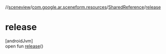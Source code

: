 //[sceneview](../../../index.md)/[com.google.ar.sceneform.resources](../index.md)/[SharedReference](index.md)/[release](release.md)

# release

[androidJvm]\
open fun [release](release.md)()
